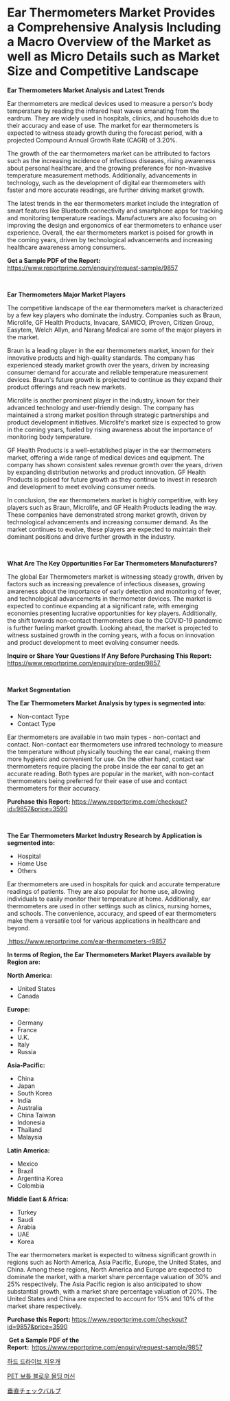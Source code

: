 <p><h1>Ear Thermometers Market Provides a Comprehensive Analysis Including a Macro Overview of the Market as well as Micro Details such as Market Size and Competitive Landscape</h1></p><p><strong>Ear Thermometers Market Analysis and Latest Trends</strong></p>
<p><p>Ear thermometers are medical devices used to measure a person's body temperature by reading the infrared heat waves emanating from the eardrum. They are widely used in hospitals, clinics, and households due to their accuracy and ease of use. The market for ear thermometers is expected to witness steady growth during the forecast period, with a projected Compound Annual Growth Rate (CAGR) of 3.20%.</p><p>The growth of the ear thermometers market can be attributed to factors such as the increasing incidence of infectious diseases, rising awareness about personal healthcare, and the growing preference for non-invasive temperature measurement methods. Additionally, advancements in technology, such as the development of digital ear thermometers with faster and more accurate readings, are further driving market growth.</p><p>The latest trends in the ear thermometers market include the integration of smart features like Bluetooth connectivity and smartphone apps for tracking and monitoring temperature readings. Manufacturers are also focusing on improving the design and ergonomics of ear thermometers to enhance user experience. Overall, the ear thermometers market is poised for growth in the coming years, driven by technological advancements and increasing healthcare awareness among consumers.</p></p>
<p><strong>Get a Sample PDF of the Report:&nbsp;</strong> <a href="https://www.reportprime.com/enquiry/request-sample/9857">https://www.reportprime.com/enquiry/request-sample/9857</a></p>
<p>&nbsp;</p>
<p><strong>Ear Thermometers Major Market Players</strong></p>
<p><p>The competitive landscape of the ear thermometers market is characterized by a few key players who dominate the industry. Companies such as Braun, Microlife, GF Health Products, Invacare, SAMICO, iProven, Citizen Group, Easytem, Welch Allyn, and Narang Medical are some of the major players in the market.</p><p>Braun is a leading player in the ear thermometers market, known for their innovative products and high-quality standards. The company has experienced steady market growth over the years, driven by increasing consumer demand for accurate and reliable temperature measurement devices. Braun's future growth is projected to continue as they expand their product offerings and reach new markets.</p><p>Microlife is another prominent player in the industry, known for their advanced technology and user-friendly design. The company has maintained a strong market position through strategic partnerships and product development initiatives. Microlife's market size is expected to grow in the coming years, fueled by rising awareness about the importance of monitoring body temperature.</p><p>GF Health Products is a well-established player in the ear thermometers market, offering a wide range of medical devices and equipment. The company has shown consistent sales revenue growth over the years, driven by expanding distribution networks and product innovation. GF Health Products is poised for future growth as they continue to invest in research and development to meet evolving consumer needs.</p><p>In conclusion, the ear thermometers market is highly competitive, with key players such as Braun, Microlife, and GF Health Products leading the way. These companies have demonstrated strong market growth, driven by technological advancements and increasing consumer demand. As the market continues to evolve, these players are expected to maintain their dominant positions and drive further growth in the industry.</p></p>
<p>&nbsp;</p>
<p><strong>What Are The Key Opportunities For Ear Thermometers Manufacturers?</strong></p>
<p><p>The global Ear Thermometers market is witnessing steady growth, driven by factors such as increasing prevalence of infectious diseases, growing awareness about the importance of early detection and monitoring of fever, and technological advancements in thermometer devices. The market is expected to continue expanding at a significant rate, with emerging economies presenting lucrative opportunities for key players. Additionally, the shift towards non-contact thermometers due to the COVID-19 pandemic is further fueling market growth. Looking ahead, the market is projected to witness sustained growth in the coming years, with a focus on innovation and product development to meet evolving consumer needs.</p></p>
<p><strong>Inquire or Share Your Questions If Any Before Purchasing This Report:</strong> <a href="https://www.reportprime.com/enquiry/pre-order/9857">https://www.reportprime.com/enquiry/pre-order/9857</a></p>
<p>&nbsp;</p>
<p><strong>Market Segmentation</strong></p>
<p><strong>The Ear Thermometers Market Analysis by types is segmented into:</strong></p>
<p><ul><li>Non-contact Type</li><li>Contact Type</li></ul></p>
<p><p>Ear thermometers are available in two main types - non-contact and contact. Non-contact ear thermometers use infrared technology to measure the temperature without physically touching the ear canal, making them more hygienic and convenient for use. On the other hand, contact ear thermometers require placing the probe inside the ear canal to get an accurate reading. Both types are popular in the market, with non-contact thermometers being preferred for their ease of use and contact thermometers for their accuracy.</p></p>
<p><strong>Purchase this Report:&nbsp;</strong><a href="https://www.reportprime.com/checkout?id=9857&price=3590">https://www.reportprime.com/checkout?id=9857&price=3590</a></p>
<p>&nbsp;</p>
<p><strong>The Ear Thermometers Market Industry Research by Application is segmented into:</strong></p>
<p><ul><li>Hospital</li><li>Home Use</li><li>Others</li></ul></p>
<p><p>Ear thermometers are used in hospitals for quick and accurate temperature readings of patients. They are also popular for home use, allowing individuals to easily monitor their temperature at home. Additionally, ear thermometers are used in other settings such as clinics, nursing homes, and schools. The convenience, accuracy, and speed of ear thermometers make them a versatile tool for various applications in healthcare and beyond.</p></p>
<p><a href="https://www.reportprime.com/ear-thermometers-r9857">&nbsp;https://www.reportprime.com/ear-thermometers-r9857</a></p>
<p><strong>In terms of Region, the Ear Thermometers Market Players available by Region are:</strong></p>
<p>
    <p> <strong> North America: </strong>
        <ul>
            <li>United States</li>
            <li>Canada</li>
        </ul>
        </p> 
    <p> <strong> Europe: </strong>
        <ul>
            <li>Germany</li>
            <li>France</li>
            <li>U.K.</li>
            <li>Italy</li>
            <li>Russia</li>
        </ul>
        </p> 
    <p> <strong> Asia-Pacific: </strong>
        <ul>
            <li>China</li>
            <li>Japan</li>
            <li>South Korea</li>
            <li>India</li>
            <li>Australia</li>
            <li>China Taiwan</li>
            <li>Indonesia</li>
            <li>Thailand</li>
            <li>Malaysia</li>
        </ul>
        </p> 
    <p> <strong> Latin America: </strong>
        <ul>
            <li>Mexico</li>
            <li>Brazil</li>
            <li>Argentina Korea</li>
            <li>Colombia</li>
        </ul>
        </p> 
    <p> <strong> Middle East & Africa: </strong>
        <ul>
            <li>Turkey</li>
            <li>Saudi</li>
            <li>Arabia</li>
            <li>UAE</li>
            <li>Korea</li>
        </ul>
    </p>
    </p>
<p><p>The ear thermometers market is expected to witness significant growth in regions such as North America, Asia Pacific, Europe, the United States, and China. Among these regions, North America and Europe are expected to dominate the market, with a market share percentage valuation of 30% and 25% respectively. The Asia Pacific region is also anticipated to show substantial growth, with a market share percentage valuation of 20%. The United States and China are expected to account for 15% and 10% of the market share respectively.</p></p>
<p><strong>Purchase this Report: </strong><a href="https://www.reportprime.com/checkout?id=9857&price=3590">https://www.reportprime.com/checkout?id=9857&price=3590</a></p>
<p>&nbsp;<strong>Get a Sample PDF of the Report:&nbsp;&nbsp;</strong><a href="https://www.reportprime.com/enquiry/request-sample/9857">https://www.reportprime.com/enquiry/request-sample/9857</a></p>
<p><strong></strong></p>
<p><p><a href="https://medium.com/@fly879567/%ED%95%98%EB%93%9C-%EB%93%9C%EB%9D%BC%EC%9D%B4%EB%B8%8C-%EC%9D%B4%EB%A0%88%EC%9D%B4%EC%A0%80-%EC%8B%9C%EC%9E%A5-%EC%8B%9C%EC%9E%A5-%EC%A0%90%EC%9C%A0%EC%9C%A8-%EC%8B%9C%EC%9E%A5-%ED%8A%B8%EB%A0%8C%EB%93%9C-%EB%B0%8F-%EB%AF%B8%EB%9E%98-%EC%84%B1%EC%9E%A5-%ED%83%90%EC%83%89-4e414ba47c92">하드 드라이브 지우개</a></p><p><a href="https://medium.com/@jonatanjast1928/%ED%8E%AB-%EB%B3%91-%EB%B8%94%EB%A1%9C%EC%9A%B0-%EB%AA%B0%EB%94%A9-%EA%B8%B0%EA%B3%84-%EC%8B%9C%EC%9E%A5-%EC%A1%B0%EC%82%AC-%EB%B3%B4%EA%B3%A0%EC%84%9C-%EA%B7%B8-%EC%97%AD%EC%82%AC-%EB%B0%8F-2024%EB%85%84%EB%B6%80%ED%84%B0-2031%EB%85%84%EA%B9%8C%EC%A7%80%EC%9D%98-%EC%98%88%EC%B8%A1-672ce088c5c3">PET 보틀 블로우 몰딩 머신</a></p><p><a href="https://medium.com/@queenlitle19361/%E6%AC%A1%E3%81%AE%E6%96%87%E7%AB%A0%E3%82%92%E6%97%A5%E6%9C%AC%E8%AA%9E%E3%81%AB%E7%BF%BB%E8%A8%B3%E3%81%97%E3%81%A6%E3%81%8F%E3%81%A0%E3%81%95%E3%81%84-2024%E5%B9%B4%E3%81%8B%E3%82%892031%E5%B9%B4%E3%81%BE%E3%81%A7%E3%81%AE%E6%9C%9F%E9%96%93%E3%81%AB%E4%BA%88%E6%B8%AC%E3%81%95%E3%82%8C%E3%82%8B%E5%9E%82%E7%9B%B4%E3%83%81%E3%82%A7%E3%83%83%E3%82%AF%E3%83%90%E3%83%AB%E3%83%96%E5%B8%82%E5%A0%B4%E3%81%AE%E5%88%86%E6%9E%90%E3%81%A8%E8%A6%8F%E6%A8%A1-d657b6216f2c">垂直チェックバルブ</a></p></p>